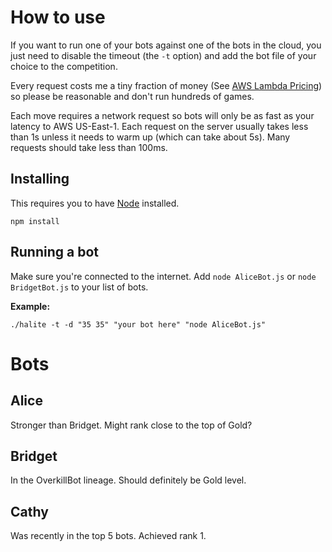 # How to use

If you want to run one of your bots against one of the bots
in the cloud, you just need to disable the timeout
(the `-t` option) and add the bot file of your choice to the
competition.

Every request costs me a tiny fraction of money
(See [AWS Lambda Pricing](https://aws.amazon.com/lambda/pricing/))
so please be reasonable and don't run hundreds of games.

Each move requires a network request so bots will only be as fast
as your latency to AWS US-East-1. Each request on the server usually
takes less than 1s unless it needs to warm up (which can take about
5s). Many requests should take less than 100ms.

## Installing

This requires you to have [Node](https://nodejs.org/) installed.

```
npm install
```

## Running a bot

Make sure you're connected to the internet. Add `node AliceBot.js`
or `node BridgetBot.js` to your list of bots.

**Example:**
```
./halite -t -d "35 35" "your bot here" "node AliceBot.js"
```

# Bots

## Alice

Stronger than Bridget. Might rank close to the top of Gold?

## Bridget

In the OverkillBot lineage. Should definitely be Gold level.

## Cathy

Was recently in the top 5 bots. Achieved rank 1.

